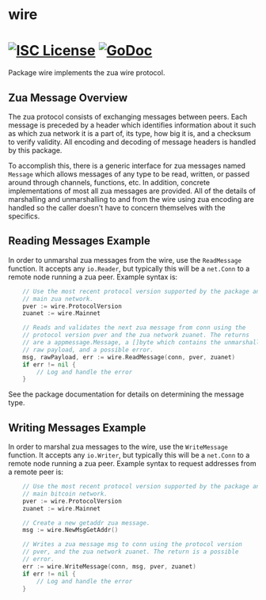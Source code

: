 wire
====

[![ISC License](http://img.shields.io/badge/license-ISC-blue.svg)](https://choosealicense.com/licenses/isc/)
[![GoDoc](https://img.shields.io/badge/godoc-reference-blue.svg)](http://godoc.org/github.com/zuanet/zuad/wire)
=======

Package wire implements the zua wire protocol.

## Zua Message Overview

The zua protocol consists of exchanging messages between peers. Each message
is preceded by a header which identifies information about it such as which
zua network it is a part of, its type, how big it is, and a checksum to
verify validity. All encoding and decoding of message headers is handled by this
package.

To accomplish this, there is a generic interface for zua messages named
`Message` which allows messages of any type to be read, written, or passed
around through channels, functions, etc. In addition, concrete implementations
of most all zua messages are provided. All of the details of marshalling and 
unmarshalling to and from the wire using zua encoding are handled so the 
caller doesn't have to concern themselves with the specifics.

## Reading Messages Example

In order to unmarshal zua messages from the wire, use the `ReadMessage`
function. It accepts any `io.Reader`, but typically this will be a `net.Conn`
to a remote node running a zua peer. Example syntax is:

```Go
	// Use the most recent protocol version supported by the package and the
	// main zua network.
	pver := wire.ProtocolVersion
	zuanet := wire.Mainnet

	// Reads and validates the next zua message from conn using the
	// protocol version pver and the zua network zuanet. The returns
	// are a appmessage.Message, a []byte which contains the unmarshalled
	// raw payload, and a possible error.
	msg, rawPayload, err := wire.ReadMessage(conn, pver, zuanet)
	if err != nil {
		// Log and handle the error
	}
```

See the package documentation for details on determining the message type.

## Writing Messages Example

In order to marshal zua messages to the wire, use the `WriteMessage`
function. It accepts any `io.Writer`, but typically this will be a `net.Conn`
to a remote node running a zua peer. Example syntax to request addresses
from a remote peer is:

```Go
	// Use the most recent protocol version supported by the package and the
	// main bitcoin network.
	pver := wire.ProtocolVersion
	zuanet := wire.Mainnet

	// Create a new getaddr zua message.
	msg := wire.NewMsgGetAddr()

	// Writes a zua message msg to conn using the protocol version
	// pver, and the zua network zuanet. The return is a possible
	// error.
	err := wire.WriteMessage(conn, msg, pver, zuanet)
	if err != nil {
		// Log and handle the error
	}
```
